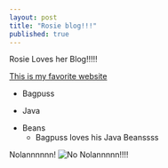 ```yaml
---
layout: post
title: "Rosie blog!!!"
published: true
---
```





Rosie Loves her Blog!!!!!

[This is my favorite website](www.facebook.com "*Hint: its Facebook")

* Bagpuss
- Java
+ Beans
  - Bagpuss loves his Java Beanssss


Nolannnnnn!
![No Nolannnnn!!!!]({{site.baseurl}}/https://avatars1.githubusercontent.com/u/10273930?v=3&s=460)
